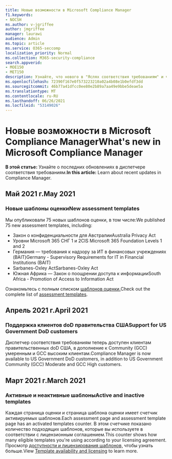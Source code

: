 ```yaml
---
title: Новые возможности в Microsoft Compliance Manager
f1.keywords:
- NOCSH
ms.author: v-jgriffee
author: jmgriffee
manager: laurawi
audience: Admin
ms.topic: article
ms.service: O365-seccomp
localization_priority: Normal
ms.collection: M365-security-compliance
search.appverid:
- MOE150
- MET150
description: Узнайте, что нового в "Яслях соответствия требованиям" и что будет в будущем. Узнайте об обновленных оценках, новых шаблонах оценки, новых действиях и других действиях.
ms.openlocfilehash: 72390f167e0f573223210a02a4b08e1b0efdf3dd
ms.sourcegitcommit: 46b77a41dfcc0ee80e2b89a7aa49e9bbe5deae5a
ms.translationtype: MT
ms.contentlocale: ru-RU
ms.lasthandoff: 06/26/2021
ms.locfileid: "53149026"
---
```

# <a name="whats-new-in-microsoft-compliance-manager"></a><span data-ttu-id="7552f-104">Новые возможности в Microsoft Compliance Manager</span><span class="sxs-lookup"><span data-stu-id="7552f-104">What's new in Microsoft Compliance Manager</span></span>

<span data-ttu-id="7552f-105">**В этой статье:** Узнайте о последних обновлениях в диспетчере соответствия требованиям.</span><span class="sxs-lookup"><span data-stu-id="7552f-105">**In this article:** Learn about recent updates in Compliance Manager.</span></span>

## <a name="may-2021"></a><span data-ttu-id="7552f-106">Май 2021 г.</span><span class="sxs-lookup"><span data-stu-id="7552f-106">May 2021</span></span>

### <a name="new-assessment-templates"></a><span data-ttu-id="7552f-107">Новые шаблоны оценки</span><span class="sxs-lookup"><span data-stu-id="7552f-107">New assessment templates</span></span>

<span data-ttu-id="7552f-108">Мы опубликовали 75 новых шаблонов оценки, в том числе:</span><span class="sxs-lookup"><span data-stu-id="7552f-108">We published 75 new assessment templates, including:</span></span>
- <span data-ttu-id="7552f-109">Закон о конфиденциальности для Австралии</span><span class="sxs-lookup"><span data-stu-id="7552f-109">Australia Privacy Act</span></span>
- <span data-ttu-id="7552f-110">Уровни Microsoft 365 СНГ 1 и 2</span><span class="sxs-lookup"><span data-stu-id="7552f-110">CIS Microsoft 365 Foundation Levels 1 and 2</span></span>
- <span data-ttu-id="7552f-111">Германия — требования к надзору за ИТ в финансовых учреждениях (BAIT)</span><span class="sxs-lookup"><span data-stu-id="7552f-111">Germany - Supervisory Requirements for IT in Financial Institutions (BAIT)</span></span>
- <span data-ttu-id="7552f-112">Sarbanes-Oxley Act</span><span class="sxs-lookup"><span data-stu-id="7552f-112">Sarbanes-Oxley Act</span></span>
- <span data-ttu-id="7552f-113">Южная Африка — Закон о поощрении доступа к информации</span><span class="sxs-lookup"><span data-stu-id="7552f-113">South Africa - Promotion of Access to Information Act</span></span>

<span data-ttu-id="7552f-114">Ознакомьтесь с полным списком [шаблонов оценки.](compliance-manager-templates-list.md)</span><span class="sxs-lookup"><span data-stu-id="7552f-114">Check out the complete list of [assessment templates](compliance-manager-templates-list.md).</span></span>

## <a name="april-2021"></a><span data-ttu-id="7552f-115">Апрель 2021 г.</span><span class="sxs-lookup"><span data-stu-id="7552f-115">April 2021</span></span>

### <a name="support-for-us-government-dod-customers"></a><span data-ttu-id="7552f-116">Поддержка клиентов doD правительства США</span><span class="sxs-lookup"><span data-stu-id="7552f-116">Support for US Government DoD customers</span></span>

<span data-ttu-id="7552f-117">Диспетчер соответствия требованиям теперь доступен клиентам правительственных doD США, в дополнение к Community (GCC) умеренным и GCC высоким клиентам.</span><span class="sxs-lookup"><span data-stu-id="7552f-117">Compliance Manager is now available to US Government DoD customers, in addition to US Government Community (GCC) Moderate and GCC High customers.</span></span>

## <a name="march-2021"></a><span data-ttu-id="7552f-118">Март 2021 г.</span><span class="sxs-lookup"><span data-stu-id="7552f-118">March 2021</span></span>

### <a name="active-and-inactive-templates"></a><span data-ttu-id="7552f-119">Активные и неактивные шаблоны</span><span class="sxs-lookup"><span data-stu-id="7552f-119">Active and inactive templates</span></span>

<span data-ttu-id="7552f-120">Каждая страница оценки и страница шаблона оценки имеет счетчик активируемых шаблонов.</span><span class="sxs-lookup"><span data-stu-id="7552f-120">Each assessment page and assessment template page has an activated templates counter.</span></span> <span data-ttu-id="7552f-121">В этом счетчике показано количество подходящих шаблонов, которые вы используете в соответствии с лицензионным соглашением.</span><span class="sxs-lookup"><span data-stu-id="7552f-121">This counter shows how many eligible templates you're using according to your licensing agreement.</span></span> <span data-ttu-id="7552f-122">Просмотр [доступности и лицензирования шаблонов,](compliance-manager-templates.md#template-availability-and-licensing) чтобы узнать больше.</span><span class="sxs-lookup"><span data-stu-id="7552f-122">View [Template availability and licensing](compliance-manager-templates.md#template-availability-and-licensing) to learn more.</span></span>
